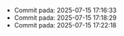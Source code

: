 
- Commit pada: 2025-07-15 17:16:33
- Commit pada: 2025-07-15 17:18:29
- Commit pada: 2025-07-15 17:22:18
